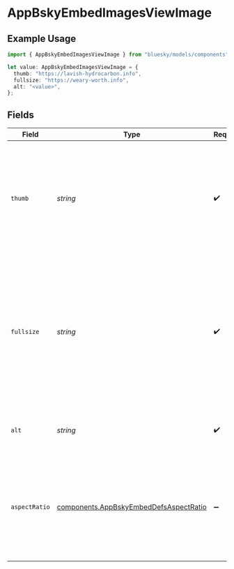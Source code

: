 # AppBskyEmbedImagesViewImage

## Example Usage

```typescript
import { AppBskyEmbedImagesViewImage } from "bluesky/models/components";

let value: AppBskyEmbedImagesViewImage = {
  thumb: "https://lavish-hydrocarbon.info",
  fullsize: "https://weary-worth.info",
  alt: "<value>",
};
```

## Fields

| Field                                                                                                                                                                 | Type                                                                                                                                                                  | Required                                                                                                                                                              | Description                                                                                                                                                           |
| --------------------------------------------------------------------------------------------------------------------------------------------------------------------- | --------------------------------------------------------------------------------------------------------------------------------------------------------------------- | --------------------------------------------------------------------------------------------------------------------------------------------------------------------- | --------------------------------------------------------------------------------------------------------------------------------------------------------------------- |
| `thumb`                                                                                                                                                               | *string*                                                                                                                                                              | :heavy_check_mark:                                                                                                                                                    | Fully-qualified URL where a thumbnail of the image can be fetched. For example, CDN location provided by the App View.                                                |
| `fullsize`                                                                                                                                                            | *string*                                                                                                                                                              | :heavy_check_mark:                                                                                                                                                    | Fully-qualified URL where a large version of the image can be fetched. May or may not be the exact original blob. For example, CDN location provided by the App View. |
| `alt`                                                                                                                                                                 | *string*                                                                                                                                                              | :heavy_check_mark:                                                                                                                                                    | Alt text description of the image, for accessibility.                                                                                                                 |
| `aspectRatio`                                                                                                                                                         | [components.AppBskyEmbedDefsAspectRatio](../../models/components/appbskyembeddefsaspectratio.md)                                                                      | :heavy_minus_sign:                                                                                                                                                    | width:height represents an aspect ratio. It may be approximate, and may not correspond to absolute dimensions in any given unit.                                      |